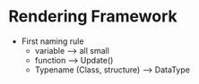 # Rendering Framework
- First naming rule 
    - variable --> all small
    - function --> Update()
    - Typename (Class, structure) --> DataType
